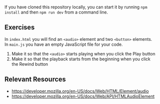 If you have cloned this repository locally, you can start it by running `npm install` and then `npm run dev` from a command line.

## Exercises

In `index.html` you will find an `<audio>` element and two `<button>` elements.
In `main.js` you have an empty JavaScript file for your code.

1. Make it so that the `<audio>` starts playing when you click the Play button
2. Make it so that the playback starts from the beginning when you click the Rewind button

## Relevant Resources

- https://developer.mozilla.org/en-US/docs/Web/HTML/Element/audio
- https://developer.mozilla.org/en-US/docs/Web/API/HTMLAudioElement
